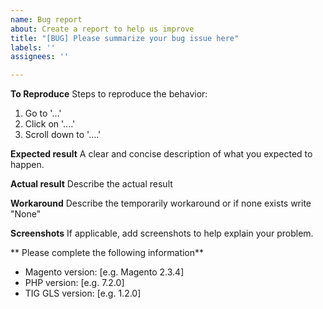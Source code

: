 ```yaml
---
name: Bug report
about: Create a report to help us improve
title: "[BUG] Please summarize your bug issue here"
labels: ''
assignees: ''

---
```


<!-- ################################################################
        IGNORING THE TEMPLATE BELOW WILL RESULT IN ISSUE CLOSURE AS INCOMPLETE
        ################################################################ 

- Please ask your question in English to ensure that your issue can help other people internationally. Nevertheless we will respond in English.

- If you want support with installing the GLS extension, please contact helpdesk@gls-netherlands.com for free support, or contact us directly at support@tig.nl for paid support plans.

- Please **verify** and **assure** that you are running the latest version of the TIG GLS Magento extension. See https://github.com/tig-nl/gls-magento2/releases for the latest version.

- If your issue may contain sensitive information, please send us an e-mail at security@tig.nl
-->

**To Reproduce**
Steps to reproduce the behavior:
1. Go to '...'
2. Click on '....'
3. Scroll down to '....'

**Expected result**
A clear and concise description of what you expected to happen.

**Actual result**
Describe the actual result

**Workaround**
Describe the temporarily workaround or if none exists write "None"

**Screenshots**
If applicable, add screenshots to help explain your problem.

** Please complete the following information**
- Magento version: [e.g. Magento 2.3.4]
- PHP version: [e.g. 7.2.0]
- TIG GLS version: [e.g. 1.2.0]
